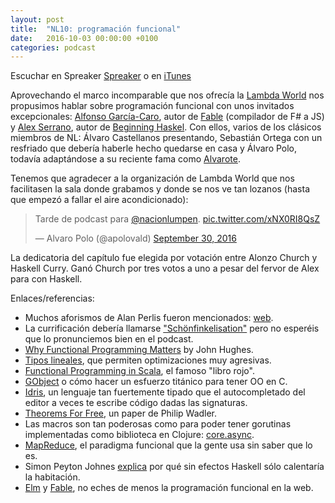 ```yaml
---
layout: post
title:  "NL10: programación funcional"
date:   2016-10-03 00:00:00 +0100
categories: podcast
---
```


Escuchar en Spreaker
[Spreaker](https://www.spreaker.com/user/nacionlumpen/nl10-programacion-funcional) o en
[iTunes](https://itunes.apple.com/es/podcast/nacion-lumpen/id1023465004?l=en&mt=2)

Aprovechando el marco incomparable que nos ofrecía la [Lambda World][lambda]
nos propusimos hablar sobre programación funcional con unos invitados
excepcionales: [Alfonso García-Caro][alfonso], autor de [Fable][fable]
(compilador de F# a JS) y [Alex Serrano][alex], autor de [Beginning
Haskel][beginning]. Con ellos, varios de los clásicos miembros de NL: Álvaro
Castellanos presentando, Sebastián Ortega con un resfriado que debería haberle
hecho quedarse en casa y Álvaro Polo, todavía adaptándose a su reciente fama
como [Alvarote][alvarote].

[lambda]: http://www.lambda.world/
[alfonso]: https://twitter.com/alfonsogcnunez
[alex]: https://twitter.com/trupill
[beginning]: https://www.amazon.co.uk/Beginning-Haskell-Project-Based-Approach-Apress/dp/1430262508
[alvarote]: https://www.youtube.com/watch?v=vNu3GjVfMYc

Tenemos que agradecer a la organización de Lambda World que nos facilitasen la
sala donde grabamos y donde se nos ve tan lozanos (hasta que empezó a fallar
el aire acondicionado):

<blockquote class="twitter-tweet" data-lang="en"><p lang="fr" dir="ltr">Tarde
de podcast para <a href="https://twitter.com/nacionlumpen">@nacionlumpen</a>.
<a href="https://t.co/xNX0RI8QsZ">pic.twitter.com/xNX0RI8QsZ</a></p>&mdash;
Alvaro Polo (@apolovald) <a
href="https://twitter.com/apolovald/status/781831156023037952">September 30,
2016</a></blockquote>
<script async src="//platform.twitter.com/widgets.js"
charset="utf-8"></script>

La dedicatoria del capítulo fue elegida por votación entre Alonzo Church y
Haskell Curry. Ganó Church por tres votos a uno a pesar del fervor de Alex
para con Haskell.

Enlaces/referencias:

 - Muchos aforismos de Alan Perlis fueron mencionados:
   [web](http://www.cs.yale.edu/homes/perlis-alan/quotes.html).
 - La currificación debería llamarse
   ["Schönfinkelisation"](https://en.wikipedia.org/wiki/Moses_Sch%C3%B6nfinkel)
   pero no esperéis que lo pronunciemos bien en el podcast.
 - [Why Functional Programming Matters](http://csci221.artifice.cc/pdf/The%20Computer%20Journal-1989-Hughes-98-107.pdf) by John Hughes.
 - [Tipos lineales](https://en.wikipedia.org/wiki/Substructural_type_system#Linear_type_systems),
   que permiten optimizaciones muy agresivas.
 - [Functional Programming in Scala](https://www.manning.com/books/functional-programming-in-scala), el
   famoso "libro rojo".
 - [GObject](https://developer.gnome.org/gobject/stable/) o cómo hacer un
   esfuerzo titánico para tener OO en C.
 - [Idris](http://www.idris-lang.org/), un lenguaje tan fuertemente tipado que
   el autocompletado del editor a veces te escribe código dadas las
   signaturas.
 - [Theorems For Free](http://www.cs.sfu.ca/CourseCentral/831/burton/Notes/July14/free.pdf),
   un paper de Philip Wadler.
 - Las macros son tan poderosas como para poder tener gorutinas implementadas
   como biblioteca en Clojure:
   [core.async](https://clojure.github.io/core.async/).
 - [MapReduce](https://en.wikipedia.org/wiki/MapReduce), el paradigma
   funcional que la gente usa sin saber que lo es.
 - Simon Peyton Johnes [explica](https://www.youtube.com/watch?v=iSmkqocn0oQ)
   por qué sin efectos Haskell sólo calentaría la habitación.
 - [Elm](elm) y [Fable](fable), no eches de menos la programación funcional en
   la web.

[elm]: http://elm-lang.org/
[fable]: https://fable-compiler.github.io/
